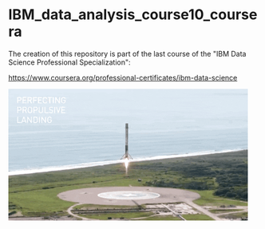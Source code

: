 # IBM_data_analysis_course10_coursera

The creation of this repository is part of the last course of the "IBM Data Science Professional Specialization":

<a href="https://www.coursera.org/professional-certificates/ibm-data-science/">https://www.coursera.org/professional-certificates/ibm-data-science</a>

![](images/notebook01_landing_1.gif)

